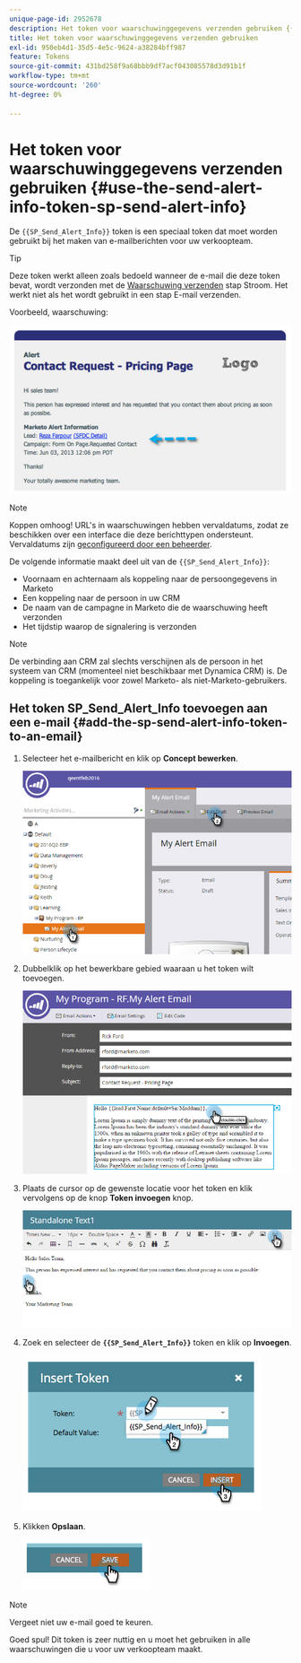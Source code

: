 ```yaml
---
unique-page-id: 2952678
description: Het token voor waarschuwinggegevens verzenden gebruiken {{SP_Send_Alert_Info}} - Marketo Docs - Productdocumentatie
title: Het token voor waarschuwinggegevens verzenden gebruiken
exl-id: 950eb4d1-35d5-4e5c-9624-a38284bff987
feature: Tokens
source-git-commit: 431bd258f9a68bbb9df7acf043085578d3d91b1f
workflow-type: tm+mt
source-wordcount: '260'
ht-degree: 0%

---
```


# Het token voor waarschuwinggegevens verzenden gebruiken {#use-the-send-alert-info-token-sp-send-alert-info}

De `{{SP_Send_Alert_Info}}` token is een speciaal token dat moet worden gebruikt bij het maken van e-mailberichten voor uw verkoopteam.

>[!TIP]
>
>Deze token werkt alleen zoals bedoeld wanneer de e-mail die deze token bevat, wordt verzonden met de [Waarschuwing verzenden](/help/marketo/product-docs/core-marketo-concepts/smart-campaigns/flow-actions/send-alert.md) stap Stroom. Het werkt niet als het wordt gebruikt in een stap E-mail verzenden.

Voorbeeld, waarschuwing:

![](assets/image2014-9-25-15-3a17-3a58.png)

>[!NOTE]
>
>Koppen omhoog! URL&#39;s in waarschuwingen hebben vervaldatums, zodat ze beschikken over een interface die deze berichttypen ondersteunt. Vervaldatums zijn [geconfigureerd door een beheerder](/help/marketo/product-docs/administration/settings/edit-link-expiration-in-reports-and-alerts.md).

De volgende informatie maakt deel uit van de `{{SP_Send_Alert_Info}}`:

* Voornaam en achternaam als koppeling naar de persoongegevens in Marketo
* Een koppeling naar de persoon in uw CRM
* De naam van de campagne in Marketo die de waarschuwing heeft verzonden
* Het tijdstip waarop de signalering is verzonden

>[!NOTE]
>
>De verbinding aan CRM zal slechts verschijnen als de persoon in het systeem van CRM (momenteel niet beschikbaar met Dynamica CRM) is. De koppeling is toegankelijk voor zowel Marketo- als niet-Marketo-gebruikers.

## Het token SP_Send_Alert_Info toevoegen aan een e-mail {#add-the-sp-send-alert-info-token-to-an-email}

1. Selecteer het e-mailbericht en klik op **Concept bewerken**.

   ![](assets/one-3.png)

1. Dubbelklik op het bewerkbare gebied waaraan u het token wilt toevoegen.

   ![](assets/two-3.png)

1. Plaats de cursor op de gewenste locatie voor het token en klik vervolgens op de knop **Token invoegen** knop.

   ![](assets/three-3.png)

1. Zoek en selecteer de **`{{SP_Send_Alert_Info}}`** token en klik op **Invoegen**.

   ![](assets/image2014-9-25-15-3a19-3a11.png)

1. Klikken **Opslaan**.

   ![](assets/image2014-9-25-15-3a19-3a24.png)

>[!NOTE]
>
>Vergeet niet uw e-mail goed te keuren.

Goed spul! Dit token is zeer nuttig en u moet het gebruiken in alle waarschuwingen die u voor uw verkoopteam maakt.
